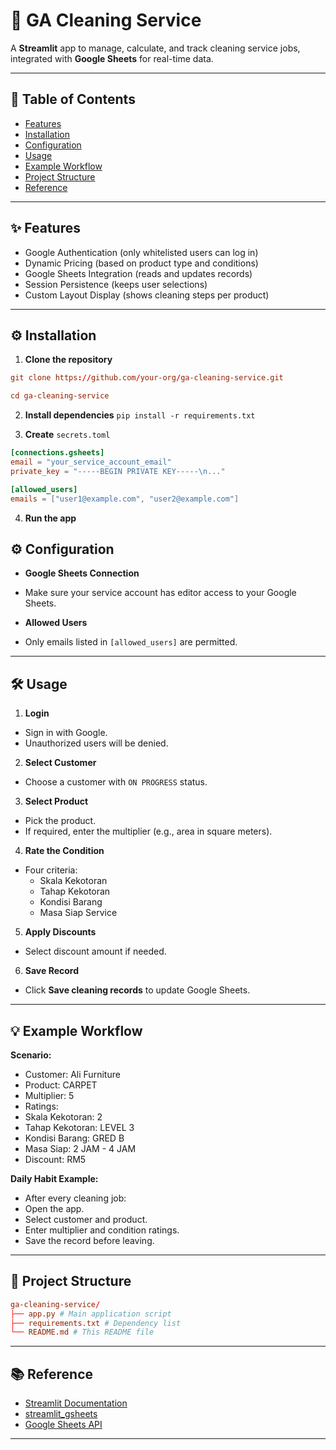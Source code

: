 # 🧼 GA Cleaning Service

A **Streamlit** app to manage, calculate, and track cleaning service jobs, integrated with **Google Sheets** for real-time data.

---

## 📑 Table of Contents

- [Features](#features)
- [Installation](#installation)
- [Configuration](#configuration)
- [Usage](#usage)
- [Example Workflow](#example-workflow)
- [Project Structure](#project-structure)
- [Reference](#reference)

---

## ✨ Features

- Google Authentication (only whitelisted users can log in)
- Dynamic Pricing (based on product type and conditions)
- Google Sheets Integration (reads and updates records)
- Session Persistence (keeps user selections)
- Custom Layout Display (shows cleaning steps per product)

---

## ⚙️ Installation

1. **Clone the repository**
```toml
git clone https://github.com/your-org/ga-cleaning-service.git

cd ga-cleaning-service
```

2. **Install dependencies**
```pip install -r requirements.txt```

3. **Create** ```secrets.toml```
```toml
[connections.gsheets]
email = "your_service_account_email"
private_key = "-----BEGIN PRIVATE KEY-----\n..."

[allowed_users]
emails = ["user1@example.com", "user2@example.com"]
```

4. **Run the app**

## ⚙️ Configuration

- **Google Sheets Connection**
- Make sure your service account has editor access to your Google Sheets.

- **Allowed Users**
- Only emails listed in `[allowed_users]` are permitted.

---

## 🛠️ Usage

1. **Login**
- Sign in with Google.
- Unauthorized users will be denied.

2. **Select Customer**
- Choose a customer with `ON PROGRESS` status.

3. **Select Product**
- Pick the product.
- If required, enter the multiplier (e.g., area in square meters).

4. **Rate the Condition**
- Four criteria:
  - Skala Kekotoran
  - Tahap Kekotoran
  - Kondisi Barang
  - Masa Siap Service

5. **Apply Discounts**
- Select discount amount if needed.

6. **Save Record**
- Click **Save cleaning records** to update Google Sheets.

---

## 💡 Example Workflow

**Scenario:**

- Customer: Ali Furniture
- Product: CARPET
- Multiplier: 5
- Ratings:
- Skala Kekotoran: 2
- Tahap Kekotoran: LEVEL 3
- Kondisi Barang: GRED B
- Masa Siap: 2 JAM - 4 JAM
- Discount: RM5

**Daily Habit Example:**

- After every cleaning job:
- Open the app.
- Select customer and product.
- Enter multiplier and condition ratings.
- Save the record before leaving.

---

## 📂 Project Structure
```toml
ga-cleaning-service/
├── app.py # Main application script
├── requirements.txt # Dependency list
└── README.md # This README file
```

---

## 📚 Reference

- [Streamlit Documentation](https://docs.streamlit.io)
- [streamlit_gsheets](https://github.com/streamlit/streamlit-gsheets)
- [Google Sheets API](https://developers.google.com/sheets/api)

---
